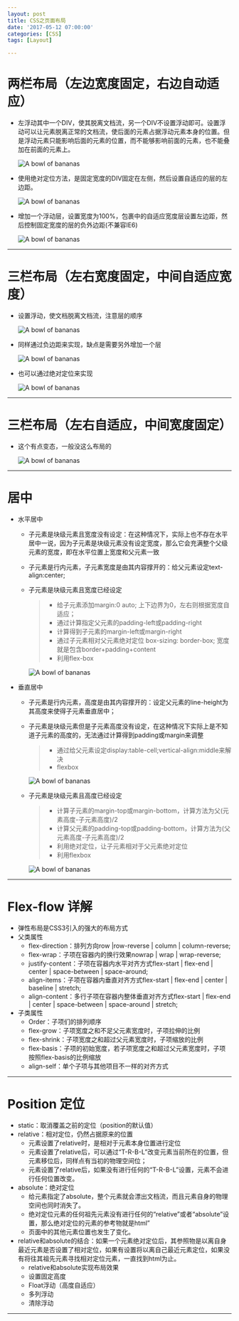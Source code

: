 ```yaml
---
layout: post
title: CSS之页面布局
date: '2017-05-12 07:00:00'
categories: [CSS]
tags: [Layout]

---
```


# 两栏布局（左边宽度固定，右边自动适应）
 * 左浮动其中一个DIV，使其脱离文档流，另一个DIV不设置浮动即可。设置浮动可以让元素脱离正常的文档流，使后面的元素占据浮动元素本身的位置。但是浮动元素只能影响后面的元素的位置，而不能够影响前面的元素，也不能叠加在前面的元素上。

    ![A bowl of bananas](/assets/images/2017/layout_1.jpg)

  * 使用绝对定位方法，是固定宽度的DIV固定在左侧，然后设置自适应的层的左边距。

    ![A bowl of bananas](/assets/images/2017/layout_2.jpg)

  * 增加一个浮动层，设置宽度为100%，包裹中的自适应宽度层设置左边距，然后控制固定宽度的层的负外边距(不兼容IE6)

    ![A bowl of bananas](/assets/images/2017/layout_3-1.jpg)

---
# 三栏布局（左右宽度固定，中间自适应宽度）
  * 设置浮动，使文档脱离文档流，注意层的顺序

    ![A bowl of bananas](/assets/images/2017/layout_4.jpg)

  * 同样通过负边距来实现，缺点是需要另外增加一个层

    ![A bowl of bananas](/assets/images/2017/layout_5.jpg)

  * 也可以通过绝对定位来实现

    ![A bowl of bananas](/assets/images/2017/layout_6.jpg)

---
# 三栏布局（左右自适应，中间宽度固定）
  * 这个有点变态，一般没这么布局的

    ![A bowl of bananas](/assets/images/2017/layout_7.jpg)

---
# 居中
  * 水平居中
     * 子元素是块级元素且宽度没有设定：在这种情况下，实际上也不存在水平居中一说，因为子元素是块级元素没有设定宽度，那么它会充满整个父级元素的宽度，即在水平位置上宽度和父元素一致
     * 子元素是行内元素，子元素宽度是由其内容撑开的：给父元素设定text-align:center;
     * 子元素是块级元素且宽度已经设定
        > * 给子元素添加margin:0 auto; 上下边界为0，左右则根据宽度自适应；
        > * 通过计算指定父元素的padding-left或padding-right
        > * 计算得到子元素的margin-left或margin-right
        > * 通过子元素相对父元素绝对定位 box-sizing: border-box; 宽度就是包含border+padding+content
        > * 利用flex-box                     
      
          ![A bowl of bananas](/assets/images/2017/layout_8.jpg)

  * 垂直居中
    * 子元素是行内元素，高度是由其内容撑开的：设定父元素的line-height为其高度来使得子元素垂直居中；
    * 子元素是块级元素但是子元素高度没有设定，在这种情况下实际上是不知道子元素的高度的，无法通过计算得到padding或margin来调整
      > * 通过给父元素设定display:table-cell;vertical-align:middle来解决
      > * flexbox 

        ![A bowl of bananas](/assets/images/2017/layout_10.jpg)
 
    * 子元素是块级元素且高度已经设定
      > * 计算子元素的margin-top或margin-bottom，计算方法为父(元素高度-子元素高度)/2
      > * 计算父元素的padding-top或padding-bottom，计算方法为(父元素高度-子元素高度)/2
      > * 利用绝对定位，让子元素相对于父元素绝对定位
      > * 利用flexbox  

        ![A bowl of bananas](/assets/images/2017/layout_11.jpg)

---
# Flex-flow 详解
  * 弹性布局是CSS3引入的强大的布局方式
  * 父类属性
    * flex-direction：排列方向row &#124;row-reverse &#124; column &#124; column-reverse;
    * flex-wrap：子项在容器内的换行效果nowrap &#124; wrap &#124; wrap-reverse;
    * justify-content：子项在容器内水平对齐方式flex-start &#124; flex-end &#124; center &#124; space-between &#124; space-around;
    * align-items：子项在容器内垂直对齐方式flex-start &#124; flex-end &#124; center &#124; baseline &#124; stretch;
    * align-content：多行子项在容器内整体垂直对齐方式flex-start &#124; flex-end &#124; center &#124; space-between &#124; space-around  &#124; stretch;
  * 子类属性
    * Order：子项们的排列顺序
    * flex-grow：子项宽度之和不足父元素宽度时，子项拉伸的比例
    * flex-shrink：子项宽度之和超过父元素宽度时，子项缩放的比例
    * flex-basis：子项的初始宽度，若子项宽度之和超过父元素宽度时，子项按照flex-basis的比例缩放
    * align-self：单个子项与其他项目不一样的对齐方式

---
# Position 定位
  * static：取消覆盖之前的定位（position的默认值）
  * relative：相对定位，仍然占据原来的位置
    * 元素设置了relative时，是相对于元素本身位置进行定位
    * 元素设置了relative后，可以通过“T-R-B-L”改变元素当前所在的位置，但元素移位后，同样点有当初的物理空间位；
    * 元素设置了relative后，如果没有进行任何的“T-R-B-L”设置，元素不会进行任何位置改变。
  * absolute：绝对定位
    * 给元素指定了absolute，整个元素就会漂出文档流，而且元素自身的物理空间也同时消失了。
    * 绝对定位元素的任何祖先元素没有进行任何的“relative”或者“absolute”设置，那么绝对定位的元素的参考物就是html”
    * 页面中的其他元素位置也发生了变化。
  * relative和absolute的结合：如果一个元素绝对定位后，其参照物是以离自身最近元素是否设置了相对定位，如果有设置将以离自己最近元素定位，如果没有将往其祖先元素寻找相对定位元素，一直找到html为止。
    * relative和absolute实现布局效果
    * 设置固定高度
    * Float浮动（高度自适应）
    * 多列浮动
    * 清除浮动

---
